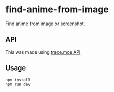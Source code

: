 # find-anime-from-image

Find anime from image or screenshot.

## API

This was made using [trace.moe API](https://soruly.github.io/trace.moe-api/#/?id=tracemoe-api)


## Usage
```js
npm install
npm run dev
```

